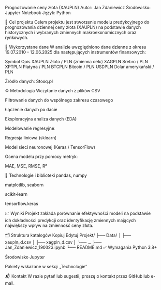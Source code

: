 Prognozowanie ceny złota (XAUPLN)
Autor: Jan Zdaniewicz
Środowisko: Jupyter Notebook
Język: Python

📌 Cel projektu
Celem projektu jest stworzenie modelu predykcyjnego do prognozowania dziennej ceny złota (XAUPLN) na podstawie danych historycznych i wybranych zmiennych makroekonomicznych oraz rynkowych.

🧩 Wykorzystane dane
W analizie uwzględniono dane dzienne z okresu 19.07.2010 – 12.06.2025 dla następujących instrumentów finansowych:

Symbol	Opis
XAUPLN	Złoto / PLN (zmienna celu)
XAGPLN	Srebro / PLN
XPTPLN	Platyna / PLN
BTCPLN	Bitcoin / PLN
USDPLN	Dolar amerykański / PLN

Źródło danych: Stooq.pl

⚙️ Metodologia
Wczytanie danych z plików CSV

Filtrowanie danych do wspólnego zakresu czasowego

Łączenie danych po dacie

Eksploracyjna analiza danych (EDA)

Modelowanie regresyjne:

Regresja liniowa (sklearn)

Model sieci neuronowej (Keras / TensorFlow)

Ocena modelu przy pomocy metryk:

MAE, MSE, RMSE, R²

🧠 Technologie i biblioteki
pandas, numpy

matplotlib, seaborn

scikit-learn

tensorflow.keras

📈 Wyniki
Projekt zakłada porównanie efektywności modeli na podstawie ich dokładności predykcji oraz identyfikację zmiennych mających największy wpływ na zmienność ceny złota.

🗂 Struktura katalogów
Kopiuj
Edytuj
Projekt/
├── Data/
│   ├── xaupln_d.csv
│   ├── xagpln_d.csv
│   └── ...
├── Jan_Zdaniewicz_190023.ipynb
└── README.md
✅ Wymagania
Python 3.8+

Środowisko Jupyter

Pakiety wskazane w sekcji „Technologie”

📬 Kontakt
W razie pytań lub sugestii, proszę o kontakt przez GitHub lub e-mail.